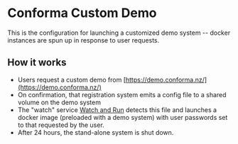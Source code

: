 # Conforma Custom Demo

This is the configuration for launching a customized demo system -- docker instances are spun up in response to user requests.

## How it works

- Users request a custom demo from [https://demo.conforma.nz/](https://demo.conforma.nz/)
- On confirmation, that registration system emits a config file to a shared volume on the demo system
- The "watch" service [Watch and Run](https://github.com/msupply-foundation/watch-and-run) detects this file and launches a docker image (preloaded with a demo system) with user passwords set to that requested by the user.
- After 24 hours, the stand-alone system is shut down.
